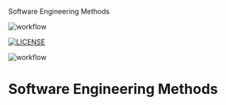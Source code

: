 Software Engineering Methods

![workflow](https://github.com/AliMorabih/sem/actions/workflows/main.yml/badge.svg)


[![LICENSE](https://img.shields.io/github/license/AliMorabih/sem.svg?style=flat-square)](https://github.com/AliMorabih/sem/blob/master/LICENSE)


![workflow](https://github.com/AliMorabih/sem/actions/workflows/main.yml/badge.svg)


# Software Engineering Methods

